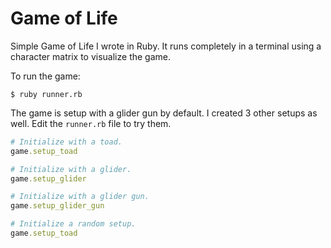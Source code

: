 Game of Life
============

Simple Game of Life I wrote in Ruby. It runs completely in a terminal using a character matrix to visualize the game.

To run the game:

    $ ruby runner.rb
    
The game is setup with a glider gun by default. I created 3 other setups as well. Edit the `runner.rb` file to try them.

```ruby
# Initialize with a toad.
game.setup_toad

# Initialize with a glider.
game.setup_glider

# Initialize with a glider gun.
game.setup_glider_gun

# Initialize a random setup.
game.setup_toad
```
